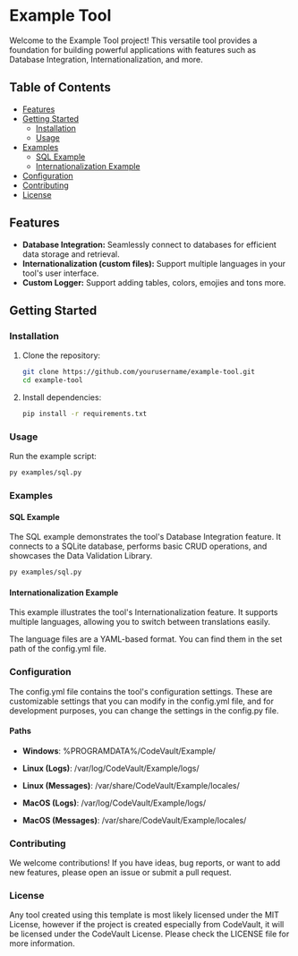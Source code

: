 # Example Tool

Welcome to the Example Tool project! This versatile tool provides a foundation for building powerful applications with features such as Database Integration, Internationalization, and more.

## Table of Contents

- [Features](#features)
- [Getting Started](#getting-started)
  - [Installation](#installation)
  - [Usage](#usage)
- [Examples](#examples)
  - [SQL Example](#sql-example)
  - [Internationalization Example](#internationalization-example)
- [Configuration](#configuration)
- [Contributing](#contributing)
- [License](#license)

## Features

- **Database Integration:** Seamlessly connect to databases for efficient data storage and retrieval.
- **Internationalization (custom files):** Support multiple languages in your tool's user interface.
- **Custom Logger:** Support adding tables, colors, emojies and tons more.

## Getting Started

### Installation

1. Clone the repository:

   ```bash
   git clone https://github.com/yourusername/example-tool.git
   cd example-tool
   ```

2. Install dependencies:

   ```bash
   pip install -r requirements.txt
   ```

### Usage

Run the example script:

```bash
py examples/sql.py
```

### Examples

#### SQL Example

The SQL example demonstrates the tool's Database Integration feature. It connects to a SQLite database, performs basic CRUD operations, and showcases the Data Validation Library.

```bash
py examples/sql.py
```

#### Internationalization Example

This example illustrates the tool's Internationalization feature. It supports multiple languages, allowing you to switch between translations easily.

The language files are a YAML-based format. You can find them in the set path of the config.yml file.

### Configuration

The config.yml file contains the tool's configuration settings. These are customizable settings that you can modify in the config.yml file, and for development purposes, you can change the settings in the config.py file.

#### Paths

- **Windows**: %PROGRAMDATA%/CodeVault/Example/

- **Linux (Logs)**: /var/log/CodeVault/Example/logs/
- **Linux (Messages)**: /var/share/CodeVault/Example/locales/

- **MacOS (Logs)**: /var/log/CodeVault/Example/logs/
- **MacOS (Messages)**: /var/share/CodeVault/Example/locales/

### Contributing

We welcome contributions! If you have ideas, bug reports, or want to add new features, please open an issue or submit a pull request.

### License

Any tool created using this template is most likely licensed under the MIT License, however if the project is created especially from CodeVault, it will be licensed under the CodeVault License. Please check the LICENSE file for more information.
